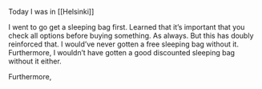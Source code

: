Today I was in [[Helsinki]]

I went to go get a sleeping bag first. Learned that it’s important that you check all options before buying something. As always. But this has doubly reinforced that. I would’ve never gotten a free sleeping bag without it. Furthermore, I wouldn’t have gotten a good discounted sleeping bag without it either.

Furthermore, 